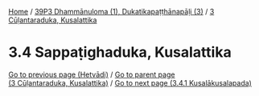 
[Home](/) / [39P3 Dhammānuloma (1), Dukatikapaṭṭhānapāḷi (3)](../../39P3.md) / [3 Cūḷantaraduka, Kusalattika](../3.md)

# 3.4 Sappaṭighaduka, Kusalattika


[Go to previous page (Hetvādi)](3.3/3.3.3/3.3.3.7/Paccayacatukka/Hetvadi.md) / [Go to parent page (3 Cūḷantaraduka, Kusalattika)](../3.md) / [Go to next page (3.4.1 Kusalākusalapada)](3.4/3.4.1.md)


